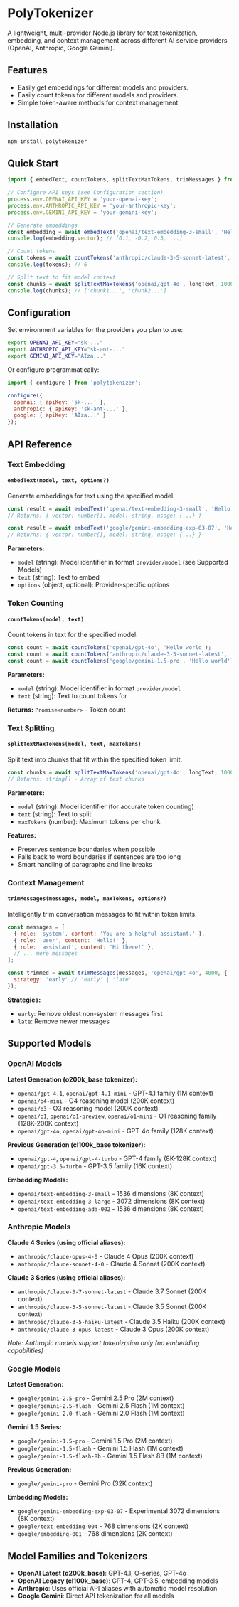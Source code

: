 # PolyTokenizer

A lightweight, multi-provider Node.js library for text tokenization, embedding, and context management across different AI service providers (OpenAI, Anthropic, Google Gemini).

## Features

- Easily get embeddings for different models and providers.
- Easily count tokens for different models and providers.
- Simple token-aware methods for context management.

## Installation

```bash
npm install polytokenizer
```

## Quick Start

```javascript
import { embedText, countTokens, splitTextMaxTokens, trimMessages } from 'polytokenizer';

// Configure API keys (see Configuration section)
process.env.OPENAI_API_KEY = 'your-openai-key';
process.env.ANTHROPIC_API_KEY = 'your-anthropic-key';
process.env.GEMINI_API_KEY = 'your-gemini-key';

// Generate embeddings
const embedding = await embedText('openai/text-embedding-3-small', 'Hello world');
console.log(embedding.vector); // [0.1, -0.2, 0.3, ...]

// Count tokens
const tokens = await countTokens('anthropic/claude-3-5-sonnet-latest', 'This is a test message');
console.log(tokens); // 6

// Split text to fit model context
const chunks = await splitTextMaxTokens('openai/gpt-4o', longText, 1000);
console.log(chunks); // ['chunk1...', 'chunk2...']
```

## Configuration

Set environment variables for the providers you plan to use:

```bash
export OPENAI_API_KEY="sk-..."
export ANTHROPIC_API_KEY="sk-ant-..."
export GEMINI_API_KEY="AIza..."
```

Or configure programmatically:

```javascript
import { configure } from 'polytokenizer';

configure({
  openai: { apiKey: 'sk-...' },
  anthropic: { apiKey: 'sk-ant-...' },
  google: { apiKey: 'AIza...' }
});
```

## API Reference

### Text Embedding

#### `embedText(model, text, options?)`

Generate embeddings for text using the specified model.

```javascript
const result = await embedText('openai/text-embedding-3-small', 'Hello world');
// Returns: { vector: number[], model: string, usage: {...} }

const result = await embedText('google/gemini-embedding-exp-03-07', 'Hello world');
// Returns: { vector: number[], model: string, usage: {...} }
```

**Parameters:**
- `model` (string): Model identifier in format `provider/model` (see Supported Models)
- `text` (string): Text to embed
- `options` (object, optional): Provider-specific options

### Token Counting

#### `countTokens(model, text)`

Count tokens in text for the specified model.

```javascript
const count = await countTokens('openai/gpt-4o', 'Hello world');
const count = await countTokens('anthropic/claude-3-5-sonnet-latest', 'Hello world');
const count = await countTokens('google/gemini-1.5-pro', 'Hello world');
```

**Parameters:**
- `model` (string): Model identifier in format `provider/model`
- `text` (string): Text to count tokens for

**Returns:** `Promise<number>` - Token count

### Text Splitting

#### `splitTextMaxTokens(model, text, maxTokens)`

Split text into chunks that fit within the specified token limit.

```javascript
const chunks = await splitTextMaxTokens('openai/gpt-4o', longText, 1000);
// Returns: string[] - Array of text chunks
```

**Parameters:**
- `model` (string): Model identifier (for accurate token counting)
- `text` (string): Text to split
- `maxTokens` (number): Maximum tokens per chunk

**Features:**
- Preserves sentence boundaries when possible
- Falls back to word boundaries if sentences are too long
- Smart handling of paragraphs and line breaks

### Context Management

#### `trimMessages(messages, model, maxTokens, options?)`

Intelligently trim conversation messages to fit within token limits.

```javascript
const messages = [
  { role: 'system', content: 'You are a helpful assistant.' },
  { role: 'user', content: 'Hello!' },
  { role: 'assistant', content: 'Hi there!' },
  // ... more messages
];

const trimmed = await trimMessages(messages, 'openai/gpt-4o', 4000, {
  strategy: 'early' // 'early' | 'late'
});
```

**Strategies:**
- `early`: Remove oldest non-system messages first
- `late`: Remove newer messages

## Supported Models

### OpenAI Models

**Latest Generation (o200k_base tokenizer):**
- `openai/gpt-4.1`, `openai/gpt-4.1-mini` - GPT-4.1 family (1M context)
- `openai/o4-mini` - O4 reasoning model (200K context)
- `openai/o3` - O3 reasoning model (200K context)
- `openai/o1`, `openai/o1-preview`, `openai/o1-mini` - O1 reasoning family (128K-200K context)
- `openai/gpt-4o`, `openai/gpt-4o-mini` - GPT-4o family (128K context)

**Previous Generation (cl100k_base tokenizer):**
- `openai/gpt-4`, `openai/gpt-4-turbo` - GPT-4 family (8K-128K context)
- `openai/gpt-3.5-turbo` - GPT-3.5 family (16K context)

**Embedding Models:**
- `openai/text-embedding-3-small` - 1536 dimensions (8K context)
- `openai/text-embedding-3-large` - 3072 dimensions (8K context)
- `openai/text-embedding-ada-002` - 1536 dimensions (8K context)

### Anthropic Models

**Claude 4 Series (using official aliases):**
- `anthropic/claude-opus-4-0` - Claude 4 Opus (200K context)
- `anthropic/claude-sonnet-4-0` - Claude 4 Sonnet (200K context)

**Claude 3 Series (using official aliases):**
- `anthropic/claude-3-7-sonnet-latest` - Claude 3.7 Sonnet (200K context)
- `anthropic/claude-3-5-sonnet-latest` - Claude 3.5 Sonnet (200K context)
- `anthropic/claude-3-5-haiku-latest` - Claude 3.5 Haiku (200K context)
- `anthropic/claude-3-opus-latest` - Claude 3 Opus (200K context)

*Note: Anthropic models support tokenization only (no embedding capabilities)*

### Google Models

**Latest Generation:**
- `google/gemini-2.5-pro` - Gemini 2.5 Pro (2M context)
- `google/gemini-2.5-flash` - Gemini 2.5 Flash (1M context)
- `google/gemini-2.0-flash` - Gemini 2.0 Flash (1M context)

**Gemini 1.5 Series:**
- `google/gemini-1.5-pro` - Gemini 1.5 Pro (2M context)
- `google/gemini-1.5-flash` - Gemini 1.5 Flash (1M context)
- `google/gemini-1.5-flash-8b` - Gemini 1.5 Flash 8B (1M context)

**Previous Generation:**
- `google/gemini-pro` - Gemini Pro (32K context)

**Embedding Models:**
- `google/gemini-embedding-exp-03-07` - Experimental 3072 dimensions (8K context)
- `google/text-embedding-004` - 768 dimensions (2K context)
- `google/embedding-001` - 768 dimensions (2K context)

## Model Families and Tokenizers

- **OpenAI Latest (o200k_base)**: GPT-4.1, O-series, GPT-4o
- **OpenAI Legacy (cl100k_base)**: GPT-4, GPT-3.5, embedding models
- **Anthropic**: Uses official API aliases with automatic model resolution
- **Google Gemini**: Direct API tokenization for all models
